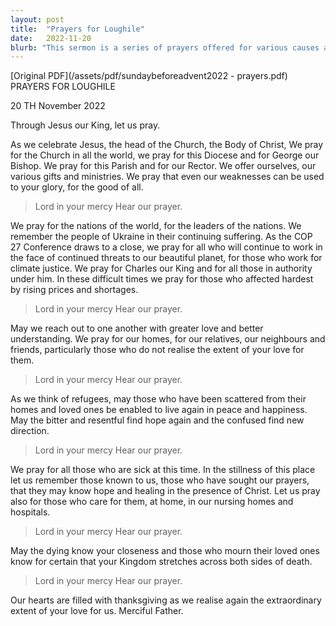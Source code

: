 ```yaml
---
layout: post
title:  "Prayers for Loughile"
date:   2022-11-20
blurb: "This sermon is a series of prayers offered for various causes and people. It includes prayers for the Church, the world, the leaders of nations, and those affected by global issues such as climate change and economic hardships. It also includes prayers for the sick, the dying, the mourners, and refugees. The sermon emphasizes the importance of reaching out to one another with love and understanding."
---
```

[Original PDF](/assets/pdf/sundaybeforeadvent2022 - prayers.pdf)    
PRAYERS FOR LOUGHILE

20 TH November 2022

Through Jesus our King, let us pray.

As we celebrate Jesus, the head of the Church, the Body of Christ, We pray for the Church in all the world, we pray for this Diocese and for George our Bishop. We pray for this Parish and for our Rector. We offer ourselves, our various gifts and ministries. We pray that even our weaknesses can be used to your glory, for the good of all.

> Lord in your mercy
> Hear our prayer.

We pray for the nations of the world, for the leaders of the nations. We remember the people of Ukraine in their continuing suffering. As the COP 27 Conference draws to a close, we pray for all who will continue to work in the face of continued threats to our beautiful planet, for those who work for climate justice. We pray for Charles our King and for all those in authority under him. In these difficult times we pray for those who affected hardest by rising prices and shortages.

> Lord in your mercy
> Hear our prayer.

May we reach out to one another with greater love and better understanding. We pray for our homes, for our relatives, our neighbours and friends, particularly those who do not realise the extent of your love for them.

> Lord in your mercy
> Hear our prayer.

As we think of refugees, may those who have been scattered from their homes and loved ones be enabled to live again in peace and happiness. May the bitter and resentful find hope again and the confused find new direction.

> Lord in your mercy
> Hear our prayer.

We pray for all those who are sick at this time. In the stillness of this place let us remember those known to us, those who have sought our prayers, that they may know hope and healing in the presence of Christ. Let us pray also for those who care for them, at home, in our nursing homes and hospitals.

> Lord in your mercy
> Hear our prayer.

May the dying know your closeness and those who mourn their loved ones know for certain that your Kingdom stretches across both sides of death.

> Lord in your mercy
> Hear our prayer.

Our hearts are filled with thanksgiving as we realise again the extraordinary extent of your love for us. Merciful Father.
